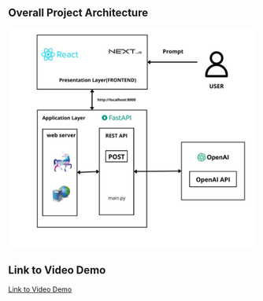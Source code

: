 ## Overall Project Architecture


![Project Architecture](https://github.com/AyaElAmari/AI_AUTHOR_FINAL_PROJECT/blob/main/architecture_AI_Author.png)

## Link to Video Demo

[Link to Video Demo](https://drive.google.com/file/d/1YV13-MRoontcunXIbTmx0Xpa_E-Bb5q8/view?usp=drive_link)
